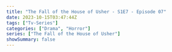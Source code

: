 ```yaml
---
title: "The Fall of the House of Usher - S1E7 - Episode 07"
date: 2023-10-15T03:47:44Z
tags: ["Tv-Series"]
categories: ["Drama", "Horror"]
series: ["The Fall of the House of Usher"]
showSummary: false
---
```


  <mux-player stream-type="on-demand"
  src="https://kp3d-my.sharepoint.com/personal/ryoo_kp3d_onmicrosoft_com/_layouts/15/download.aspx?share=ESOyfLdhfHBLr5YcDqP_dXsBKY8Zu_hTIk0CsdZfgluEnA" prefer-playback="mse" controls>
  </mux-player>
  
  
  <script src="https://cdn.jsdelivr.net/npm/@mux/mux-player"></script>
  
 <script type="application/ld+json">
 {
  "@context": "https://schema.org/",
  "@type": "VideoObject",
  "name": "The Fall of the House of Usher - S1E7 - Episode 07",
  "contentUrl": "https://stream.mux.com/7NuyHs0024yzTnVEnGxqLdHw966fS028hMSDlLT4iPzYc.m3u8",
  "thumbnailUrl": "https://www.themoviedb.org/t/p/original/3VopZH8XBS8OM2kDAUuVvYly52N.jpg?width=314&fit_mode=preserve&time=25",
  "uploadDate": "2023-10-15T03:47:44Z",
}

</script>
